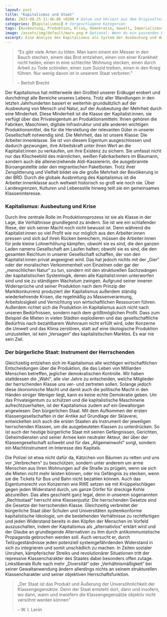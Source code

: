 ```yaml
---
layout: post
title: "Kapitalismus und Staat"
date: 2023-08-25 11:46:00 +0200 # Datum und Uhrzeit aus dem Originaltext
categories: [Kapitalismus] # Vorgeschlagene Kategorien
tags: [Ausbeutung, Produktion, Krise, Demokratie, Gewalt, Imperialismus, Proletariat] # Vorgeschlagene Tags
image: /assets/img/default/marx.png # Optional: Wenn du ein passendes Bild hast
excerpt: Eine Analyse des Kapitalismus als System der Ausbeutung und des Staates als Instrument der herrschenden Klasse.
---
```


> “Es gibt viele Arten zu töten. Man kann einem ein Messer in den Bauch stechen, einem das Brot entziehen, einen von einer Krankheit nicht heilen, einen in eine schlechte Wohnung stecken, einen durch Arbeit zu Tode schinden, einen zum Suizid treiben, einen in den Krieg führen. Nur wenig davon ist in unserem Staat verboten.”
>
> – Bertolt Brecht

Der Kapitalismus hat mittlerweile den Großteil unserer Erdkugel erobert und durchdringt alle Bereiche unseres Lebens. Trotz aller Wandlungen in den letzten Jahrhunderten basiert er weiterhin grundsätzlich auf der Ausbeutung von Mensch und Natur, auf der Ausbeutung der Mehrheit durch eine Minderheit. Diese Minderheit ist die Klasse der Kapitalist:innen, sie verfügt über das Privateigentum an Produktionsmitteln: Ihnen gehören die Fabriken, Maschinen, digitale Infrastruktur und alle anderen wichtigen Produktionsmittel, die für die Herstellung der relevanten Güter in unserer Gesellschaft notwendig sind. Die Mehrheit, das ist unsere Klasse: Die Arbeiter:innenklasse. Sie ist von diesem Eigentum ausgeschlossen und dadurch gezwungen, ihre Arbeitskraft unter ihren Wert an die Kapitalist:innen zu verkaufen, um ihre Existenz zu sichern. Sie umfasst nicht nur das Klischeebild des männlichen, weißen Fabrikarbeiters im Blaumann, sondern auch die alleinerziehende Aldi-Kassiererin, die ausgebrannte Büroangestellte oder den migrantischen Paketboten. Trotz ihrer Zersplitterung und Vielfalt bildet sie die große Mehrheit der Bevölkerung in der BRD. Durch die globale Ausbreitung des Kapitalismus ist die Arbeiter:innenklasse auch weltweit historisch so groß wie noch nie. Über Landesgrenzen, Kulturen und Lebensstile hinweg teilt sie ein gemeinsames Klasseninteresse.

### Kapitalismus: Ausbeutung und Krise

Durch ihre zentrale Rolle im Produktionsprozess ist sie als Klasse in der Lage, die Verhältnisse grundlegend zu ändern. Sie ist wie ein schlafender Riese, der sich seiner Macht noch nicht bewusst ist. Denn während die Kapitalist:innen so viel Profit wie nur möglich aus den Arbeiter:innen pressen und sich auf ihren Rücken bereichern, müssen die Arbeiter:innen für jede kleine Lohnerhöhung kämpfen, obwohl sie es sind, die den ganzen Laden namens Gesellschaft am Laufen halten; obwohl sie es sind, die den gesamten Reichtum in unserer Gesellschaft schaffen, der von den Kapitalist:innen privat angeeignet wird. Das hat jedoch nichts mit der „Gier“ oder der moralischen Verkommenheit von Einzelnen oder gar der „menschlichen Natur“ zu tun, sondern mit den strukturellen Sachzwängen der kapitalistischen Systemlogik, denen alle Kapitalist:innen unterworfen sind und sie zu ständigem Wachstum zwingen. Aufgrund seiner inneren Widersprüche und seiner Produktion nach dem Prinzip der Marktkonkurrenz produziert der Kapitalismus außerdem ständig wiederkehrende Krisen, die regelmäßig zu Massenverarmung, Arbeitslosigkeit und Vernichtung von wirtschaftlichen Ressourcen führen. Außerdem richtet sich die Produktion im Kapitalismus auch nicht nach unseren Bedürfnissen, sondern nach dem größtmöglichen Profit. Dass zum Beispiel die Mieten in vielen Städten explodieren und das gesellschaftliche Bedürfnis nach bezahlbarem Wohnraum nicht erfüllt wird, oder Konzerne die Umwelt und das Klima zerstören, statt auf eine ökologische Produktion umzustellen, ist kein „Versagen“ des kapitalistischen Marktes. Es war nie sein Ziel.

### Der bürgerliche Staat: Instrument der Herrschenden

Gleichzeitig entziehen sich im Kapitalismus alle wichtigen wirtschaftlichen Entscheidungen über die Produktion, die das Leben von Milliarden Menschen betreffen, jeglicher demokratischen Kontrolle. Wir haben stattdessen die „Wahl“, alle vier Jahre zu entscheiden, welche Mitglieder der herrschenden Klasse uns ver- und zertreten sollen. Solange jedoch diese ökonomische Macht und damit auch die politische Macht in den Händen einiger Weniger liegt, kann es keine echte Demokratie geben. Um das Privateigentum zu schützen und die kapitalistische Maschinerie aufrechtzuerhalten, ist der Kapitalismus zudem auf ein Gewaltorgan angewiesen: Den bürgerlichen Staat. Mit dem Aufkommen der ersten Klassengesellschaften in der Antike auf Grundlage der Sklaverei, entwickelten sich auch die ersten Staaten als Instrument der jeweiligen herrschenden Klassen, um die ausgebeuteten Klassen zu unterdrücken. So ist auch der heutige bürgerliche Staat mit seinen Gefängnissen, Gerichten, Geheimdiensten und seiner Armee kein neutraler Akteur, der über der Klassengesellschaft schwebt und für das „Allgemeinwohl“ sorgt, sondern ein Machtinstrument im Interesse des Kapitals.

Die Polizei ist etwa nicht dafür da, Kätzchen von Bäumen zu retten und uns vor „Verbrechern“ zu beschützen, sondern unter anderem um arme Menschen aus ihren Wohnungen auf die Straße zu prügeln, wenn sie sich die Mieten nicht mehr leisten können, oder ins Gefängnis zu stecken, wenn sie die Tickets für Bus und Bahn nicht bezahlen können. Auch das Eigentumsrecht von Konzernen wie RWE setzen sie mit Knüppelschlägen gegen jeden Widerstand durch, um ganze Dörfer für dreckige Kohle abzureißen. Das alles geschieht ganz legal, denn in unserem sogenannten „Rechtsstaat“ herrscht eine Klassenjustiz: Die herrschenden Gesetze sind die Gesetze der herrschenden Klasse. Gleichzeitig verbreitet der bürgerliche Staat über Schulen und Universitäten systemkonforme kapitalistische Ideologie, um die bestehenden Verhältnisse zu rechtfertigen und jeden Widerstand bereits in den Köpfen der Menschen im Vorfeld auszuschalten, indem der Kapitalismus als „alternativlos“ erklärt wird und der Glaube an grundlegende Alternativen zu ihm durch antikommunistische Propaganda gebrochen werden soll. Auch versucht er, durch Teilzugeständnisse jeden potenziell systemgefährdenden Widerstand in sich zu integrieren und somit unschädlich zu machen. In Zeiten sozialer Unruhen, kämpferischer Streiks und revolutionärer Situationen tritt der repressive Klassencharakter des Staates dabei besonders offen zutage. Linksliberale Rufe nach mehr „Diversität“ oder „Verhältnismäßigkeit“ bei seiner Gewaltanwendung ändern allerdings nichts an seinem strukturellen Klassencharakter und seiner objektiven Herrschaftsfunktion.

> „Der Staat ist das Produkt und Äußerung der Unversöhnlichkeit der Klassengegensätze. Denn der Staat entsteht dort, dann und insofern, wo dann, wann und inwiefern die Klassengegensätze objektiv nicht versöhnt werden können“
>
> – W. I. Lenin
